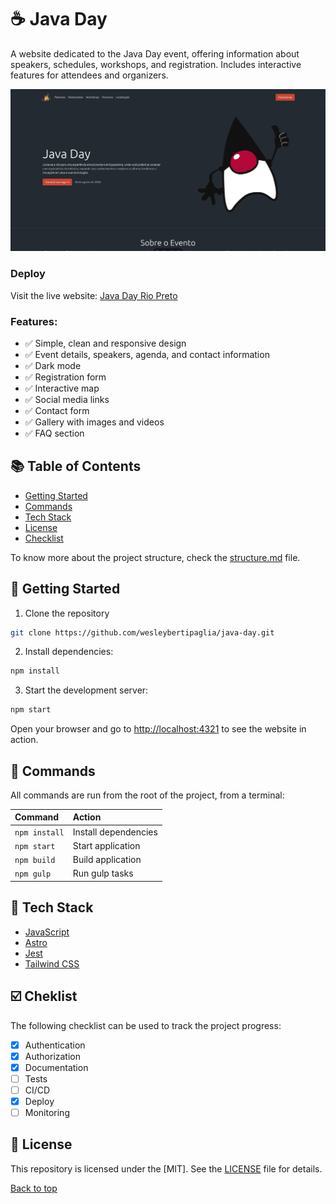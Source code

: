 # ☕ Java Day
A website dedicated to the Java Day event, offering information about speakers, schedules, workshops, and registration. Includes interactive features for attendees and organizers.

![screenshot](/docs/screenshot.png)

### Deploy

Visit the live website: [Java Day Rio Preto](http://javanoroeste.com.br/javanoroeste/javaday_riopreto/)

### Features:

- ✅ Simple, clean and responsive design
- ✅ Event details, speakers, agenda, and contact information
- ✅ Dark mode
- ✅ Registration form
- ✅ Interactive map
- ✅ Social media links
- ✅ Contact form
- ✅ Gallery with images and videos
- ✅ FAQ section

## 📚 Table of Contents
- [Getting Started](#getting-started)
- [Commands](#-commands)
- [Tech Stack](#-tech-stack)
- [License](#-license)
- [Checklist](#-checklist)

To know more about the project structure, check the [structure.md](/docs/structure.md) file.

## 🤖 Getting Started
1. Clone the repository

```bash
git clone https://github.com/wesleybertipaglia/java-day.git
```

2. Install dependencies:

```bash
npm install
```

3. Start the development server:
```bash
npm start
```

Open your browser and go to [http://localhost:4321](http://localhost:4321) to see the website in action.

## 🧞 Commands

All commands are run from the root of the project, from a terminal:

| Command                    | Action                        |
| :------------------------  | :---------------------------- |
| `npm install`              | Install dependencies          |
| `npm start`                | Start application             |
| `npm build`                | Build application             |
| `npm gulp`                 | Run gulp tasks                |

## 🧩 Tech Stack
- [JavaScript](https://developer.mozilla.org/en-US/docs/Web/JavaScript)
- [Astro](https://astro.build/)
- [Jest](https://jestjs.io/)
- [Tailwind CSS](https://tailwindcss.com/)

## ☑️ Cheklist

The following checklist can be used to track the project progress:

- [x] Authentication
- [x] Authorization
- [x] Documentation
- [ ] Tests
- [ ] CI/CD
- [x] Deploy
- [ ] Monitoring

## 📜 License

This repository is licensed under the [MIT]. See the [LICENSE](LICENSE) file for details.

[Back to top](#java-day)
